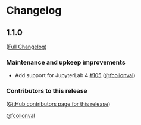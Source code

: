 # Changelog

<!-- <START NEW CHANGELOG ENTRY> -->

## 1.1.0

([Full Changelog](https://github.com/jupyterlab-contrib/search-replace/compare/v1.0.2...5685c09420d65ea6e14230c74f6098c006749597))

### Maintenance and upkeep improvements

- Add support for JupyterLab 4 [#105](https://github.com/jupyterlab-contrib/search-replace/pull/105) ([@fcollonval](https://github.com/fcollonval))

### Contributors to this release

([GitHub contributors page for this release](https://github.com/jupyterlab-contrib/search-replace/graphs/contributors?from=2023-06-08&to=2023-10-15&type=c))

[@fcollonval](https://github.com/search?q=repo%3Ajupyterlab-contrib%2Fsearch-replace+involves%3Afcollonval+updated%3A2023-06-08..2023-10-15&type=Issues)

<!-- <END NEW CHANGELOG ENTRY> -->

